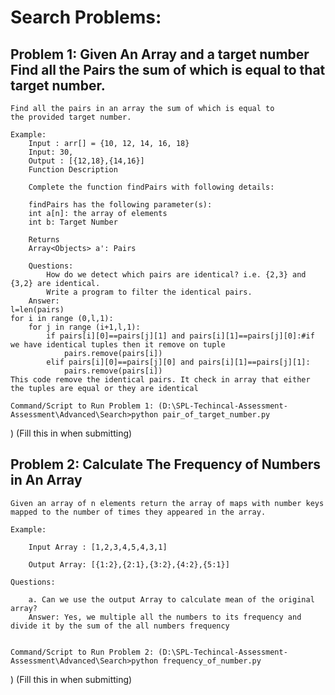 # Search Problems:

## Problem 1: Given An Array and a target number Find all the Pairs the sum of which is equal to that target number.

    Find all the pairs in an array the sum of which is equal to
    the provided target number.

    Example:
        Input : arr[] = {10, 12, 14, 16, 18}
        Input: 30,
        Output : [{12,18},{14,16}]
        Function Description

        Complete the function findPairs with following details:

        findPairs has the following parameter(s):
        int a[n]: the array of elements
        int b: Target Number

        Returns
        Array<Objects> a': Pairs

        Questions:
            How do we detect which pairs are identical? i.e. {2,3} and {3,2} are identical.
            Write a program to filter the identical pairs.
        Answer:
    l=len(pairs)
    for i in range (0,l,1):
        for j in range (i+1,l,1):
            if pairs[i][0]==pairs[j][1] and pairs[i][1]==pairs[j][0]:#if we have identical tuples then it remove on tuple
                pairs.remove(pairs[i])
            elif pairs[i][0]==pairs[j][0] and pairs[i][1]==pairs[j][1]:
                pairs.remove(pairs[i])
    This code remove the identical pairs. It check in array that either the tuples are equal or they are identical  

    Command/Script to Run Problem 1: (D:\SPL-Techincal-Assessment-Assessment\Advanced\Search>python pair_of_target_number.py
) (Fill this in when submitting)

## Problem 2: Calculate The Frequency of Numbers in An Array

    Given an array of n elements return the array of maps with number keys
    mapped to the number of times they appeared in the array.

    Example:

        Input Array : [1,2,3,4,5,4,3,1]

        Output Array: [{1:2},{2:1},{3:2},{4:2},{5:1}]

    Questions:

        a. Can we use the output Array to calculate mean of the original array?
        Answer: Yes, we multiple all the numbers to its frequency and divide it by the sum of the all numbers frequency


    Command/Script to Run Problem 2: (D:\SPL-Techincal-Assessment-Assessment\Advanced\Search>python frequency_of_number.py
) (Fill this in when submitting)
